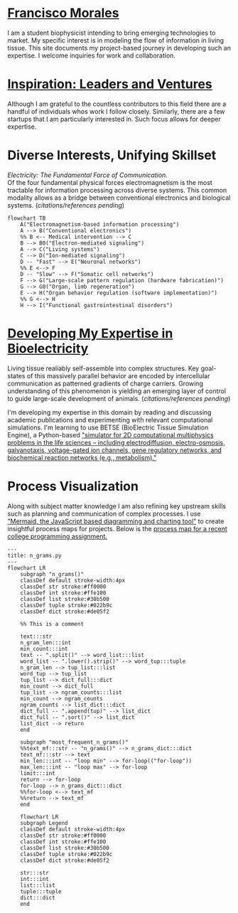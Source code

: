 # [Francisco Morales](https://github.com/fm9030133)
I am a student biophysicist intending to bring emerging technologies to market. My specific interest is in modeling the flow of information in living tissue. This site documents my project-based journey in developing such an expertise. I welcome inquiries for work and collaboration.  

# [Inspiration: Leaders and Ventures](people.md)
Although I am grateful to the countless contributors to this field there are a handful of individuals whos work I follow closely. Similarly, there are a few startups that I am particularly interested in. Such focus allows for deeper expertise. 

# Diverse Interests, Unifying Skillset
*Electricity: The Fundamental Force of Communication.*  
Of the four fundamental physical forces electromagnetism is the most tractable for information processing across diverse systems. This common modality allows as a bridge between conventional electronics and biological systems.  (*citations/references pending*)  

```mermaid
flowchart TB
    A("Electromagnetism-based information processing")
    A --> B("Conventional electronics")
    %% B <-- Medical intervention --> C
    B --> B0("Electron-mediated signaling")
    A --> C("Living systems")
    C --> D("Ion-mediated signaling")
    D -- "Fast" --> E("Neuronal networks")
    %% E <--> F
    D -- "Slow" --> F("Somatic cell networks")
    F --> G("Large-scale pattern regulation (hardware fabrication)")
    G --> G0("Organ, limb regeneration")
    E --> H("Organ behavior regulation (software implementation)")
    %% G <--> H
    H --> I("Functional gastrointestinal disorders")
```

# [Developing My Expertise in Bioelectricity](reading.md)
Living tissue realiably self-assemble into complex structures. Key goal-states of this massively parallel behavior are encoded by intercellular communication as patterned gradients of charge carriers. Growing understanding of this phenomenon is yielding an emerging layer of control to guide large-scale development of animals. (*citations/references pending*)  
<!--- Include Levin references -->
  
I'm developing my expertise in this domain by reading and discussing academic publications and experimenting with relevant computational simulations. I'm learning to use BETSE (BioElectric Tissue Simulation Engine), a Python-based ["simulator for 2D computational multiphysics problems in the life sciences – including electrodiffusion, electro-osmosis, galvanotaxis, voltage-gated ion channels, gene regulatory networks, and biochemical reaction networks \(e.g., metabolism\)."](https://github.com/betsee/betse)  
  
# Process Visualization
Along with subject matter knowledge I am also refining key upstream skills such as planning and communication of complex processes. I use ["Mermaid, the JavaScript based diagramming and charting tool"](https://mermaid.js.org/) to create insightful process maps for projects. Below is the [process map for a recent college programming assignment.](flow.md)  
   
```mermaid
---
title: n_grams.py
---
flowchart LR
    subgraph "n_grams()"
    classDef default stroke-width:4px
    classDef str stroke:#ff0000
    classDef int stroke:#ffe100
    classDef list stroke:#30b500
    classDef tuple stroke:#022b9c
    classDef dict stroke:#de05f2

    %% This is a comment

    text:::str
    n_gram_len:::int
    min_count:::int
    text -- ".split()" --> word_list:::list
    word_list -- ".lower().strip()" --> word_tup:::tuple
    n_gram_len --> tup_list:::list
    word_tup --> tup_list
    tup_list --> dict_full:::dict
    min_count --> dict_full
    tup_list --> ngram_counts:::list
    min_count --> ngram_counts
    ngram_counts --> list_dict:::dict
    dict_full -- ".append(tup)" --> list_dict
    dict_full -- ".sort()" --> list_dict
    list_dict --> return
    end

    subgraph "most_frequent_n_grams()"
    %%text_mf:::str -- "n_grams()" --> n_grams_dict:::dict
    text_mf:::str --> text
    min_len:::int -- "loop min" --> for-loop(("for-loop"))
    max_len:::int -- "loop max" --> for-loop
    limit:::int
    return --> for-loop
    for-loop --> n_grams_dict:::dict
    %%for-loop <--> text_mf
    %%return --> text_mf
    end
```
  
```mermaid
    flowchart LR
    subgraph Legend
    classDef default stroke-width:4px
    classDef str stroke:#ff0000
    classDef int stroke:#ffe100
    classDef list stroke:#30b500
    classDef tuple stroke:#022b9c
    classDef dict stroke:#de05f2

    str:::str
    int:::int
    list:::list
    tuple:::tuple
    dict:::dict
    end
```

 

